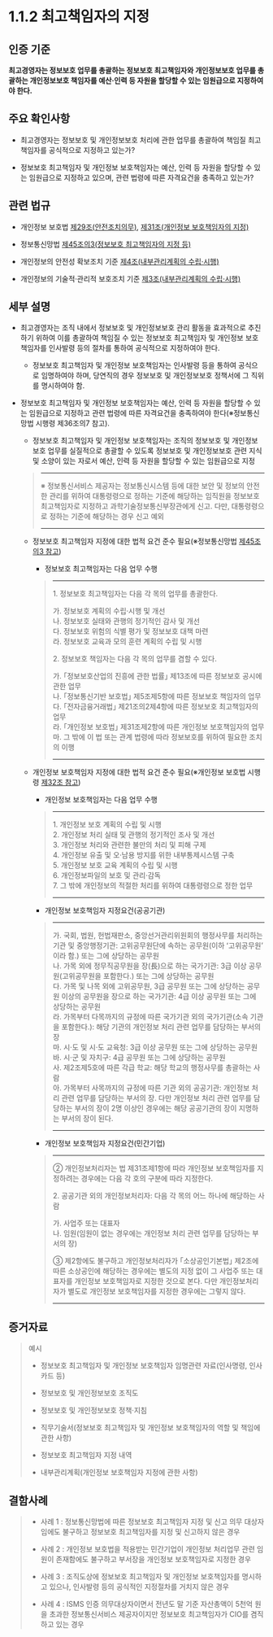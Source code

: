 # 1.1.2 최고책임자의 지정

## 인증 기준

**최고경영자는 정보보호 업무를 총괄하는 정보보호 최고책임자와 개인정보보호 업무를 총괄하는 개인정보보호 책임자를 예산·인력 등 자원을 할당할 수 있는 임원급으로 지정하여야 한다.**

## 주요 확인사항

- 최고경영자는 정보보호 및 개인정보보호 처리에 관한 업무를 총괄하여 책임질 최고책임자를 공식적으로 지정하고 있는가?

- 정보보호 최고책임자 및 개인정보 보호책임자는 예산, 인력 등 자원을 할당할 수 있는 임원급으로 지정하고 있으며, 관련 법령에 따른 자격요건을 충족하고 있는가?

## 관련 법규

- 개인정보 보호법 [제29조(안전조치의무)](https://www.law.go.kr/법령/개인정보보호법/(20200805,16930,20200204)/제29조 "페이지로 이동"), [제31조(개인정보 보호책임자의 지정)](https://www.law.go.kr/법령/개인정보보호법/(20200805,16930,20200204)/제31조 "페이지로 이동")

- 정보통신망법 [제45조의3(정보보호 최고책임자의 지정 등)](https://www.law.go.kr/법령/정보통신망이용촉진및정보보호등에관한법률/(20211209,18201,20210608)/제45조의3 "페이지로 이동")

- 개인정보의 안전성 확보조치 기준 [제4조(내부관리계획의 수립·시행)](https://www.law.go.kr/행정규칙/(개인정보보호위원회)개인정보의안전성확보조치기준/(2020-2,20200811)/제4조 "페이지로 이동")

- 개인정보의 기술적·관리적 보호조치 기준 [제3조(내부관리계획의 수립·시행)](https://www.law.go.kr/행정규칙/(개인정보보호위원회)개인정보의기술적·관리적보호조치기준/(2020-5,20200811)/제3조 "페이지로 이동")

## 세부 설명

- 최고경영자는 조직 내에서 정보보호 및 개인정보보호 관리 활동을 효과적으로 추진하기 위하여 이를 총괄하여 책임질 수 있는 정보보호 최고책임자 및 개인정보 보호책임자를 인사발령 등의 절차를 통하여 공식적으로 지정하여야 한다.

    - 정보보호 최고책임자 및 개인정보 보호책임자는 인사발령 등을 통하여 공식으로 임명하여야 하며, 당연직의 경우 정보보호 및 개인정보보호 정책서에 그 직위를 명시하여야 함.

- 정보보호 최고책임자 및 개인정보 보호책임자는 예산, 인력 등 자원을 할당할 수 있는 임원급으로 지정하고 관련 법령에 따른 자격요건을 충족하여야 한다(※정보통신망법 시행령 제36조의7 참고).

    - 정보보호 최고책임자 및 개인정보 보호책임자는 조직의 정보보호 및 개인정보보호 업무를 실질적으로 총괄할 수 있도록 정보보호 및 개인정보보호 관련 지식 및 소양이 있는 자로서 예산, 인력 등 자원을 할당할 수 있는 임원급으로 지정
    >
    > ---
    >
    > ※ 정보통신서비스 제공자는 정보통신시스템 등에 대한 보안 및 정보의 안전한 관리를 위하여 대통령령으로 정하는 기준에 해당하는 임직원을 정보보호 최고책임자로 지정하고 과학기술정보통신부장관에게 신고. 다만, 대통령령으로 정하는 기준에 해당하는 경우 신고 예외
    >
    > ---

    - 정보보호 최고책임자 지정에 대한 법적 요건 준수 필요(※정보통신망법 [제45조의3 참고](https://www.law.go.kr/법령/정보통신망이용촉진및정보보호등에관한법률/(20211209,18201,20210608)/제45조의3 "페이지로 이동"))

        - 정보보호 최고책임자는 다음 업무 수행
        >
        > ---
        >
        > 1\. 정보보호 최고책임자는 다음 각 목의 업무를 총괄한다.  
        >
        >   가. 정보보호 계획의 수립·시행 및 개선  
        >   나. 정보보호 실태와 관행의 정기적인 감사 및 개선  
        >   다. 정보보호 위험의 식별 평가 및 정보보호 대책 마련  
        >   라. 정보보호 교육과 모의 훈련 계획의 수립 및 시행  
        >
        > 2\. 정보보호 책임자는 다음 각 목의 업무를 겸할 수 있다.  
        >
        >   가. ｢정보보호산업의 진흥에 관한 법률｣ 제13조에 따른 정보보호 공시에 관한 업무  
        >   나. ｢정보통신기반 보호법｣ 제5조제5항에 따른 정보보호 책임자의 업무  
        >   다. ｢전자금융거래법｣ 제21조의2제4항에 따른 정보보호 최고책임자의 업무  
        >   라. ｢개인정보 보호법｣ 제31조제2항에 따른 개인정보 보호책임자의 업무  
        >   마. 그 밖에 이 법 또는 관계 법령에 따라 정보보호를 위하여 필요한 조치의 이행  
        >
        > ---

    - 개인정보 보호책임자 지정에 대한 법적 요건 준수 필요(※개인정보 보호법 시행령 [제32조 참고](https://www.law.go.kr/법령/개인정보보호법시행령/(20210205,31429,20210202)/제32조 "페이지로 이동"))

        - 개인정보 보호책임자는 다음 업무 수행
        >
        > ---
        >
        > 1\. 개인정보 보호 계획의 수립 및 시행  
        > 2\. 개인정보 처리 실태 및 관행의 정기적인 조사 및 개선  
        > 3\. 개인정보 처리와 관련한 불만의 처리 및 피해 구제  
        > 4\. 개인정보 유출 및 오·남용 방지를 위한 내부통제시스템 구축  
        > 5\. 개인정보 보호 교육 계획의 수립 및 시행  
        > 6\. 개인정보파일의 보호 및 관리·감독  
        > 7\. 그 밖에 개인정보의 적절한 처리를 위하여 대통령령으로 정한 업무  
        >
        > ---

        - 개인정보 보호책임자 지정요건(공공기관)
        >
        > ---
        >
        > 가. 국회, 법원, 헌법재판소, 중앙선거관리위원회의 행정사무를 처리하는 기관 및 중앙행정기관: 고위공무원단에 속하는 공무원(이하 ʻ고위공무원ʼ이라 함.) 또는 그에 상당하는 공무원  
        > 나. 가목 외에 정무직공무원을 장(長)으로 하는 국가기관: 3급 이상 공무원(고위공무원을 포함한다.) 또는 그에 상당하는 공무원  
        > 다. 가목 및 나목 외에 고위공무원, 3급 공무원 또는 그에 상당하는 공무원 이상의 공무원을 장으로 하는 국가기관: 4급 이상 공무원 또는 그에 상당하는 공무원  
        > 라. 가목부터 다목까지의 규정에 따른 국가기관 외의 국가기관(소속 기관을 포함한다.): 해당 기관의 개인정보 처리 관련 업무를 담당하는 부서의 장  
        > 마. 시·도 및 시·도 교육청: 3급 이상 공무원 또는 그에 상당하는 공무원  
        > 바. 시·군 및 자치구: 4급 공무원 또는 그에 상당하는 공무원  
        > 사. 제2조제5호에 따른 각급 학교: 해당 학교의 행정사무를 총괄하는 사람  
        > 아. 가목부터 사목까지의 규정에 따른 기관 외의 공공기관: 개인정보 처리 관련 업무를 담당하는 부서의 장. 다만 개인정보 처리 관련 업무를 담당하는 부서의 장이 2명 이상인 경우에는 해당 공공기관의 장이 지명하는 부서의 장이 된다.  
        >
        > ---

        - 개인정보 보호책임자 지정요건(민간기업)
        >
        > ---
        >
        > ② 개인정보처리자는 법 제31조제1항에 따라 개인정보 보호책임자를 지정하려는 경우에는 다음 각 호의 구분에 따라 지정한다.  
        >
        > 2\. 공공기관 외의 개인정보처리자: 다음 각 목의 어느 하나에 해당하는 사람  
        >
        >   가. 사업주 또는 대표자  
        >   나. 임원(임원이 없는 경우에는 개인정보 처리 관련 업무를 담당하는 부서의 장)  
        >
        > ③ 제2항에도 불구하고 개인정보처리자가 ｢소상공인기본법｣ 제2조에 따른 소상공인에 해당하는 경우에는 별도의 지정 없이 그 사업주 또는 대표자를 개인정보 보호책임자로 지정한 것으로 본다. 다만 개인정보처리자가 별도로 개인정보 보호책임자를 지정한 경우에는 그렇지 않다.  
        >
        > ---

## 증거자료

> 예시
>
> - 정보보호 최고책임자 및 개인정보 보호책임자 임명관련 자료(인사명령, 인사카드 등)
>
> - 정보보호 및 개인정보보호 조직도
>
> - 정보보호 및 개인정보보호 정책·지침
>
> - 직무기술서(정보보호 최고책임자 및 개인정보 보호책임자의 역할 및 책임에 관한 사항)
>
> - 정보보호 최고책임자 지정 내역
>
> - 내부관리계획(개인정보 보호책임자 지정에 관한 사항)

## 결함사례

> - 사례 1 : 정보통신망법에 따른 정보보호 최고책임자 지정 및 신고 의무 대상자임에도 불구하고 정보보호 최고책임자를 지정 및 신고하지 않은 경우
>
> - 사례 2 : 개인정보 보호법을 적용받는 민간기업이 개인정보 처리업무 관련 임원이 존재함에도 불구하고 부서장을 개인정보 보호책임자로 지정한 경우
>
> - 사례 3 : 조직도상에 정보보호 최고책임자 및 개인정보 보호책임자를 명시하고 있으나, 인사발령 등의 공식적인 지정절차를 거치지 않은 경우
>
> - 사례 4 : ISMS 인증 의무대상자이면서 전년도 말 기준 자산총액이 5천억 원을 초과한 정보통신서비스 제공자이지만 정보보호 최고책임자가 CIO를 겸직하고 있는 경우
